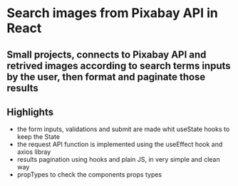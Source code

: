 # Search images from Pixabay API in React

## Small projects, connects to Pixabay API and retrived images according to search terms inputs by the user, then format and paginate those results

## Highlights

- the form inputs, validations and submit are made whit useState hooks to keep the State
- the request API function is implemented using the useEffect hook and axios libray
- results pagination using hooks and plain JS, in very simple and clean way
- propTypes to check the components props types

